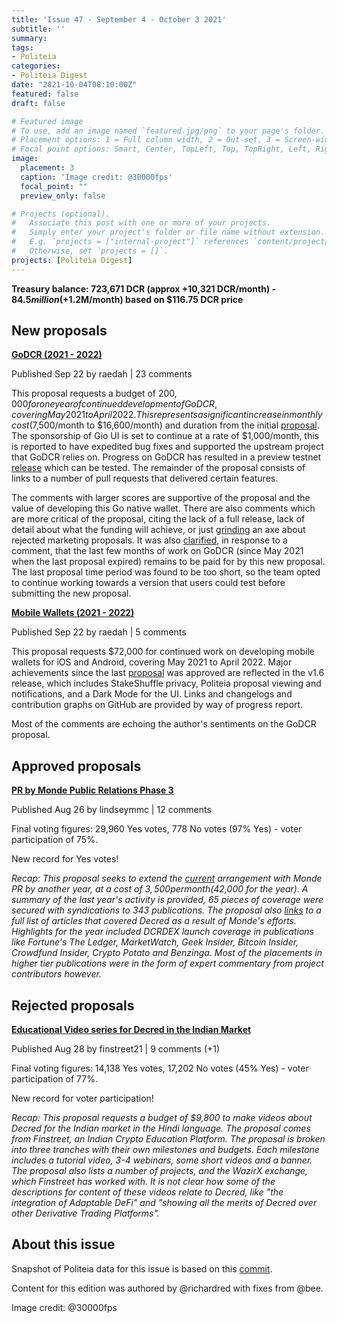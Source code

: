```yaml
---
title: 'Issue 47 - September 4 - October 3 2021'
subtitle: ''
summary: 
tags:
- Politeia
categories:
- Politeia Digest
date: "2021-10-04T08:10:00Z"
featured: false
draft: false

# Featured image
# To use, add an image named `featured.jpg/png` to your page's folder.
# Placement options: 1 = Full column width, 2 = Out-set, 3 = Screen-width
# Focal point options: Smart, Center, TopLeft, Top, TopRight, Left, Right, BottomLeft, Bottom, BottomRight
image:
  placement: 3
  caption: 'Image credit: @30000fps'
  focal_point: ""
  preview_only: false

# Projects (optional).
#   Associate this post with one or more of your projects.
#   Simply enter your project's folder or file name without extension.
#   E.g. `projects = ["internal-project"]` references `content/project/deep-learning/index.md`.
#   Otherwise, set `projects = []`.
projects: [Politeia Digest]
---
```


**Treasury balance: 723,671 DCR (approx +10,321 DCR/month) - $84.5 million (+$1.2M/month) based on $116.75 DCR price**

## New proposals

**[GoDCR (2021 - 2022)](https://proposals.decred.org/record/f7d9fc8)**

Published Sep 22 by raedah | 23 comments

This proposal requests a budget of $200,000 for one year of continued development of GoDCR, covering May 2021 to April 2022. This represents a significant increase in monthly cost ($7,500/month to $16,600/month) and duration from the initial [proposal](https://proposals-archive.decred.org/proposals/e5c8051). The sponsorship of Gio UI is set to continue at a rate of $1,000/month, this is reported to have expedited bug fixes and supported the upstream project that GoDCR relies on. Progress on GoDCR has resulted in a preview testnet [release](https://github.com/planetdecred/godcr/releases) which can be tested. The remainder of the proposal consists of links to a number of pull requests that delivered certain features.

The comments with larger scores are supportive of the proposal and the value of developing this Go native wallet. There are also comments which are more critical of the proposal, citing the lack of a full release, lack of detail about what the funding will achieve, or just [grinding](https://proposals.decred.org/record/f7d9fc8/comments/1) an axe about rejected marketing proposals. It was also [clarified](https://proposals.decred.org/record/f7d9fc8/comments/6), in response to a comment, that the last few months of work on GoDCR (since May 2021 when the last proposal expired) remains to be paid for by this new proposal. The last proposal time period was found to be too short, so the team opted to continue working towards a version that users could test before submitting the new proposal.

**[Mobile Wallets (2021 - 2022)](https://proposals.decred.org/record/6db3c4e)**

Published Sep 22 by raedah | 5 comments

This proposal requests $72,000 for continued work on developing mobile wallets for iOS and Android, covering May 2021 to April 2022. Major achievements since the last [proposal](https://proposals-archive.decred.org/proposals/bc499c9) was approved are reflected in the v1.6 release, which includes StakeShuffle privacy, Politeia proposal viewing and notifications, and a Dark Mode for the UI. Links and changelogs and contribution graphs on GitHub are provided by way of progress report.

Most of the comments are echoing the author's sentiments on the GoDCR proposal.

## Approved proposals

**[PR by Monde Public Relations Phase 3](https://proposals.decred.org/record/58d9f46)**

Published Aug 26 by lindseymmc | 12 comments

Final voting figures: 29,960 Yes votes, 778 No votes (97% Yes) - voter participation of 75%.

New record for Yes votes!

*Recap: This proposal seeks to extend the [current](https://proposals-archive.decred.org/proposals/c81926b) arrangement with Monde PR by another year, at a cost of $3,500 per month ($42,000 for the year). A summary of the last year's activity is provided, 65 pieces of coverage were secured with syndications to 343 publications. The proposal also [links](https://github.com/decredcommunity/outreach/blob/data/data/monde-pr-media-coverage.csv) to a full list of articles that covered Decred as a result of Monde's efforts. Highlights for the year included DCRDEX launch coverage in publications like Fortune's The Ledger, MarketWatch, Geek Insider, Bitcoin Insider, Crowdfund Insider, Crypto Potato and Benzinga. Most of the placements in higher tier publications were in the form of expert commentary from project contributors however.*

## Rejected proposals

**[Educational Video series for Decred in the Indian Market](https://proposals.decred.org/record/150cf81)**

Published Aug 28 by finstreet21 | 9 comments (+1)

Final voting figures: 14,138 Yes votes, 17,202 No votes (45% Yes) - voter participation of 77%.

New record for voter participation!

*Recap: This proposal requests a budget of $9,800 to make videos about Decred for the Indian market in the Hindi language. The proposal comes from Finstreet, an Indian Crypto Education Platform. The proposal is broken into three tranches with their own milestones and budgets. Each milestone includes a tutorial video, 3-4 webinars, some short videos and a banner. The proposal also lists a number of projects, and the WazirX exchange, which Finstreet has worked with. It is not clear how some of the descriptions for content of these videos relate to Decred, like "the integration of Adaptable DeFi" and "showing all the merits of Decred over other Derivative Trading Platforms".*

## About this issue

Snapshot of Politeia data for this issue is based on this [commit]({link}).

Content for this edition was authored by @richardred with fixes from @bee.

Image credit: @30000fps
